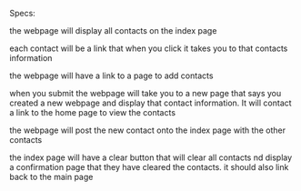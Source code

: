 Specs:

the webpage will display all contacts on the index page

each contact will be a link that when you click it takes you to that contacts information

the webpage will have a link to a page to add contacts

when you submit the webpage will take you to a new page that says you created a new webpage and display that contact information. It will contact a link to the home page to view the contacts

the webpage will post the new contact onto the index page with the other contacts

the index page will have a clear button that will clear all contacts nd display a confirmation page that they have cleared the contacts. it should also link back to the main page
